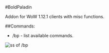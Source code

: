 #BoldPaladin

Addon for WoW 1.12.1 clients with misc functions.

##Commands:
* /bp - list available commands.

![ss of /bp](http://i.imgur.com/9uy8okr.png)